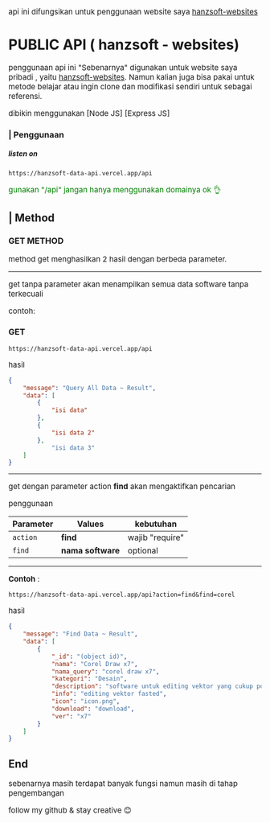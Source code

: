 <style>
    p{
        font-size:15px;
    }
    red{
        color:green;
    }
</style>

<p>api ini difungsikan untuk penggunaan website saya <a href="">hanzsoft-websites</a></p>

# PUBLIC API ( hanzsoft - websites)
penggunaan api ini "Sebenarnya" digunakan untuk website saya pribadi , yaitu <a href="">hanzsoft-websites</a>. Namun kalian juga bisa pakai untuk metode belajar atau ingin clone dan modifikasi sendiri untuk sebagai referensi.

dibikin menggunakan [Node JS] [Express JS]

### | Penggunaan

##### listen on

    https://hanzsoft-data-api.vercel.app/api

<red> gunakan "/api" jangan hanya menggunakan domainya ok <red> :ok_hand:

## | Method

### GET METHOD

method get menghasilkan 2 hasil dengan berbeda parameter.

---
get tanpa parameter akan menampilkan semua data software tanpa terkecuali

contoh:

### GET

    https://hanzsoft-data-api.vercel.app/api

hasil

```json
{
    "message": "Query All Data ~ Result",
    "data": [
        {
            "isi data"
        },
        {
            "isi data 2"
        },
            "isi data 3"
    ]
}
```
---
get dengan parameter action **find** akan mengaktifkan pencarian

penggunaan

| Parameter | Values | kebutuhan
| --- | --- | --- |
| `action` | **find** | wajib "require"
|`find` | **nama software** | optional

---
**Contoh** :
    
    https://hanzsoft-data-api.vercel.app/api?action=find&find=corel

hasil

```json
{
    "message": "Find Data ~ Result",
    "data": [
        {
            "_id": "(object id)",
            "nama": "Corel Draw x7",
            "nama_query": "corel draw x7",
            "kategori": "Desain",
            "description": "software untuk editing vektor yang cukup populer",
            "info": "editing vektor fasted",
            "icon": "icon.png",
            "download": "download",
            "ver": "x7"
        }
    ]
}
```

## End

sebenarnya masih terdapat banyak fungsi namun masih di tahap pengembangan

follow my github & stay creative :blush:
